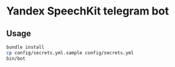 # Yandex SpeechKit telegram bot

## Usage


```sh
bundle install
cp config/secrets.yml.sample config/secrets.yml
bin/bot
```
